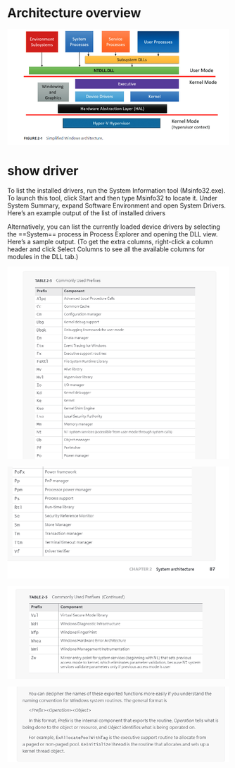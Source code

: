 # Architecture overview

![image.png](images/WEBRESOURCE79e1f8c7deb0c782caefaf1e64a51ba4image.png)

# show driver

To list the installed drivers, run the System Information tool (Msinfo32.exe). To launch this tool, click Start and then type Msinfo32 to locate it. Under System Summary, expand Software Environment and open System Drivers. Here’s an example output of the list of installed drivers

Alternatively, you can list the currently loaded device drivers by selecting the ==System== process in Process Explorer and opening the DLL view. Here’s a sample output. (To get the extra columns, right-click a column header and click Select Columns to see all the available columns for modules in the DLL tab.)

![image.png](images/WEBRESOURCE5691e470c95470ce6334afb5af62a39aimage.png)

![image.png](images/WEBRESOURCE0b7f9c5d786355b7ac4a454fbd355688image.png)

![image.png](images/WEBRESOURCE50e9ee3b4fa13f6747b97f2eb84a7e6fimage.png)

![image.png](images/WEBRESOURCE7c44121f16017f8843b09ab8d66a668fimage.png)
